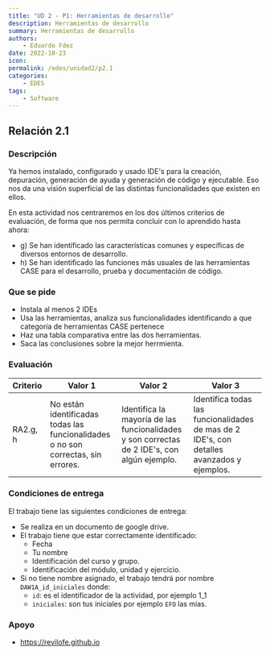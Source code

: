 ```yaml
---
title: "UD 2 - P1: Herramientas de desarrollo"
description: Herramientas de desarrollo
summary: Herramientas de desarrollo
authors:
    - Eduardo Fdez
date: 2022-10-23
icon:   
permalink: /edes/unidad2/p2.1
categories:
    - EDES
tags:
    - Software
---
```

## Relación 2.1

### Descripción

Ya hemos instalado, configurado y usado IDE's para la creación, depuración, generación de ayuda y generación de código y ejecutable. Eso nos da una visión superficial de las distintas funcionalidades que existen en ellos.

En esta actividad nos centraremos en los dos últimos criterios de evaluación, de forma que nos permita concluir con lo aprendido hasta ahora:

* g) Se han identificado las características comunes y específicas de diversos entornos de desarrollo.
* h) Se han identificado las funciones más usuales de las herramientas CASE para el desarrollo, prueba y documentación de código.

### Que se pide
* Instala al menos 2 IDEs
* Usa las herramientas, analiza sus funcionalidades identificando a que categoría de herramientas CASE pertenece
* Haz una tabla comparativa entre las dos herramientas.   
* Saca las conclusiones sobre la mejor herrmienta.  

### Evaluación


| Criterio | Valor 1                                  | Valor 2                                        | Valor 3                                           |
| ---------- | ------------------------------------------ | ------------------------------------------------ | --------------------------------------------------- |
| RA2.g, h    | No están identificadas todas las funcionalidades o no son correctas, sin errores.       | Identifica la mayoría de las funcionalidades y son correctas de 2 IDE's, con algún ejemplo. | Identifica todas las funcionalidades de mas de 2 IDE's, con detalles avanzados y ejemplos.   |

### Condiciones de entrega

El trabajo tiene las siguientes condiciones de entrega:

* Se realiza en un documento de google drive.
* El trabajo tiene que estar correctamente identificado:
    * Fecha
    * Tu nombre
    * Identificación del curso y grupo.
    * Identificación del módulo, unidad y ejercicio.
* Si no tiene nombre asignado, el trabajo tendrá por nombre `DAW1A_id_iniciales` donde:
    * `id`: es el identificador de la actividad, por ejemplo 1_1
    * `iniciales`: son tus iniciales por ejemplo `EFO` las mías.

### Apoyo

* https://revilofe.github.io
